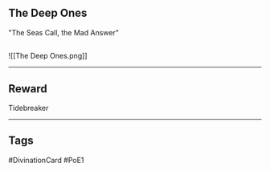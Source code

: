 ## The Deep Ones
"The Seas Call, the Mad Answer"
## 
![[The Deep Ones.png]]

---
## Reward
Tidebreaker

---
## Tags
#DivinationCard
#PoE1